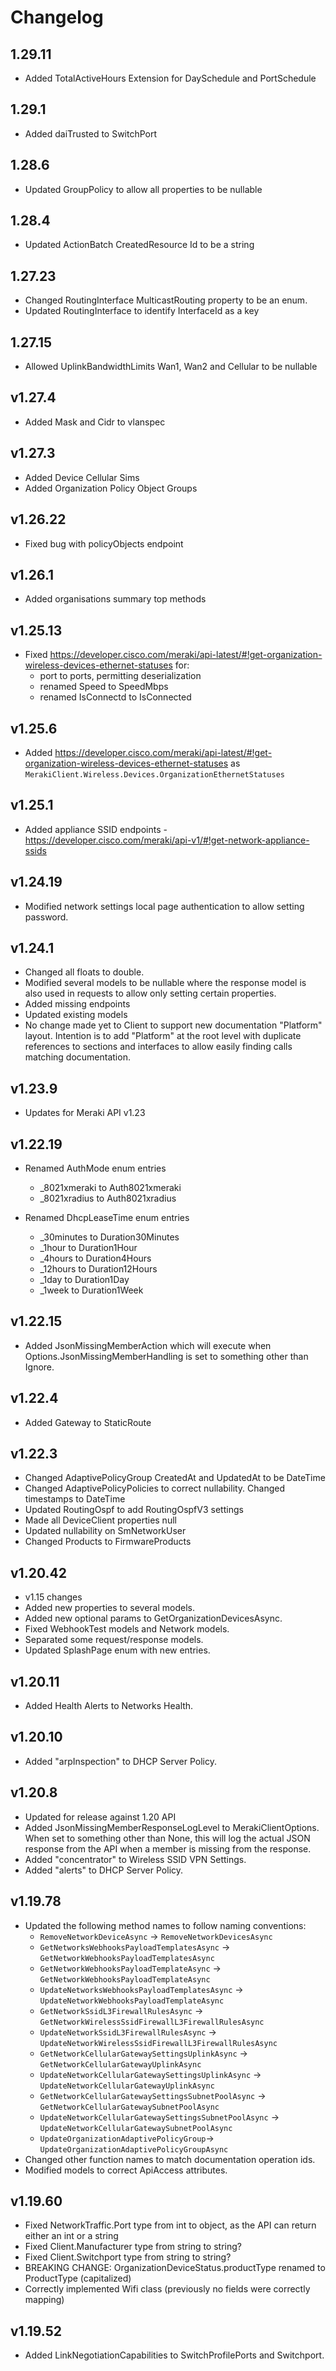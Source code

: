﻿# Changelog

## 1.29.11
  - Added TotalActiveHours Extension for DaySchedule and PortSchedule

## 1.29.1
  - Added daiTrusted to SwitchPort

## 1.28.6
  - Updated GroupPolicy to allow all properties to be nullable

## 1.28.4
  - Updated ActionBatch CreatedResource Id to be a string

## 1.27.23
  - Changed RoutingInterface MulticastRouting property to be an enum.
  - Updated RoutingInterface to identify InterfaceId as a key

## 1.27.15
  - Allowed UplinkBandwidthLimits Wan1, Wan2 and Cellular to be nullable

## v1.27.4
  - Added Mask and Cidr to vlanspec

## v1.27.3
  - Added Device Cellular Sims
  - Added Organization Policy Object Groups

## v1.26.22
  - Fixed bug with policyObjects endpoint

## v1.26.1
  - Added organisations summary top methods

## v1.25.13
  - Fixed https://developer.cisco.com/meraki/api-latest/#!get-organization-wireless-devices-ethernet-statuses for:
    - port to ports, permitting deserialization
    - renamed Speed to SpeedMbps
    - renamed IsConnectd to IsConnected

## v1.25.6
  - Added https://developer.cisco.com/meraki/api-latest/#!get-organization-wireless-devices-ethernet-statuses as `MerakiClient.Wireless.Devices.OrganizationEthernetStatuses`

## v1.25.1
  - Added appliance SSID endpoints - https://developer.cisco.com/meraki/api-v1/#!get-network-appliance-ssids

## v1.24.19
  - Modified network settings local page authentication to allow setting password.

## v1.24.1
  - Changed all floats to double.
  - Modified several models to be nullable where the response model is also used in requests to allow only setting certain properties.
  - Added missing endpoints
  - Updated existing models
  - No change made yet to Client to support new documentation "Platform" layout.  Intention is to add "Platform" at the root level with duplicate references to sections and interfaces to allow easily finding calls matching documentation.

## v1.23.9
  - Updates for Meraki API v1.23

## v1.22.19
  - Renamed AuthMode enum entries
    - _8021xmeraki to Auth8021xmeraki
    - _8021xradius to Auth8021xradius
    
  - Renamed DhcpLeaseTime enum entries
    - _30minutes to Duration30Minutes
    - _1hour to Duration1Hour
    - _4hours to Duration4Hours
    - _12hours to Duration12Hours
    - _1day to Duration1Day
    - _1week to Duration1Week

## v1.22.15
  - Added JsonMissingMemberAction which will execute when Options.JsonMissingMemberHandling is set to something other than Ignore.

## v1.22.4
  - Added Gateway to StaticRoute

## v1.22.3
  - Changed AdaptivePolicyGroup CreatedAt and UpdatedAt to be DateTime
  - Changed AdaptivePolicyPolicies to correct nullability. Changed timestamps to DateTime
  - Updated RoutingOspf to add RoutingOspfV3 settings
  - Made all DeviceClient properties null
  - Updated nullability on SmNetworkUser
  - Changed Products to FirmwareProducts

## v1.20.42
  - v1.15 changes
  - Added new properties to several models.
  - Added new optional params to GetOrganizationDevicesAsync.
  - Fixed WebhookTest models and Network models.
  - Separated some request/response models.
  - Updated SplashPage enum with new entries.

## v1.20.11
  - Added Health Alerts to Networks Health.

## v1.20.10
  - Added "arpInspection" to DHCP Server Policy.

## v1.20.8
  - Updated for release against 1.20 API
  - Added JsonMissingMemberResponseLogLevel to MerakiClientOptions. When set to something other than None, this will log the actual JSON response from the API when a member is missing from the response.
  - Added "concentrator" to Wireless SSID VPN Settings.
  - Added "alerts" to DHCP Server Policy.

## v1.19.78
  - Updated the following method names to follow naming conventions:
    - `RemoveNetworkDeviceAsync` -> `RemoveNetworkDevicesAsync`
    - `GetNetworksWebhooksPayloadTemplatesAsync` -> `GetNetworkWebhooksPayloadTemplatesAsync`
    - `GetNetworkWebhooksPayloadTemplateAsync` -> `GetNetworkWebhooksPayloadTemplateAsync`
    - `UpdateNetworksWebhooksPayloadTemplatesAsync` -> `UpdateNetworkWebhooksPayloadTemplateAsync`
    - `GetNetworkSsidL3FirewallRulesAsync` -> `GetNetworkWirelessSsidFirewallL3FirewallRulesAsync`
    - `UpdateNetworkSsidL3FirewallRulesAsync` -> `UpdateNetworkWirelessSsidFirewallL3FirewallRulesAsync`
    - `GetNetworkCellularGatewaySettingsUplinkAsync` -> `GetNetworkCellularGatewayUplinkAsync`
    - `UpdateNetworkCellularGatewaySettingsUplinkAsync` -> `UpdateNetworkCellularGatewayUplinkAsync`
    - `GetNetworkCellularGatewaySettingsSubnetPoolAsync` -> `GetNetworkCellularGatewaySubnetPoolAsync`
    - `UpdateNetworkCellularGatewaySettingsSubnetPoolAsync` -> `UpdateNetworkCellularGatewaySubnetPoolAsync`
    - `UpdateOrganizationAdaptivePolicyGroup`-> `UpdateOrganizationAdaptivePolicyGroupAsync`
  - Changed other function names to match documentation operation ids.
  - Modified models to correct ApiAccess attributes.

## v1.19.60
  - Fixed NetworkTraffic.Port type from int to object, as the API can return either an int or a string
  - Fixed Client.Manufacturer type from string to string?
  - Fixed Client.Switchport type from string to string?
  - BREAKING CHANGE: OrganizationDeviceStatus.productType renamed to ProductType (capitalized)
  - Correctly implemented Wifi class (previously no fields were correctly mapping)

## v1.19.52
  - Added LinkNegotiationCapabilities to SwitchProfilePorts and Switchport.
